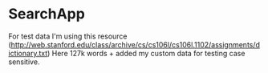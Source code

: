 # SearchApp
For test data I'm using this resource (http://web.stanford.edu/class/archive/cs/cs106l/cs106l.1102/assignments/dictionary.txt)
Here 127k words + added my custom data for testing case sensitive. 
